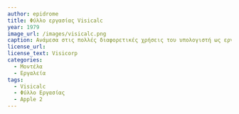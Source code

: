 ```yaml
---
author: epidrome
title: Φύλλο εργασίας Visicalc
year: 1979
image_url: /images/visicalc.png
caption: Ανάμεσα στις πολλές διαφορετικές χρήσεις του υπολογιστή ως εργαλείο (π.χ. επεξεργασία κειμένου, σχεδίαση κτλ.), ξεχωρίζει η περίπτωση του VisiCalc που είναι το πρώτο δημοφιλές εργαλείο επεξεργασίας υπολογιστικών φύλλων, το οποίο μεταφέρει από το χαρτί στην οθόνη του υπολογιστή μια πολύ βασική διεργασία που κάνουν οι εταιρείες και τα νοικοκυριά για τη διαχείριση των οικονομικών τους. Η διάθεση μιας εφαρμογής γραφείου σε μικρο-υπολογιστές θα στρέψει την προσοχή της IBM στους προσωπικούς υπολογιστές και θα δημιουργήσει πολλές νέες μεγάλες εταιρείες όπως η Microsoft και η Apple.
license_url:
license_text: Visicorp
categories:
  - Μοντέλα
  - Εργαλεία
tags:
  - Visicalc
  - Φύλλο Εργασίας
  - Apple 2
---
```

